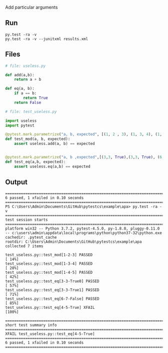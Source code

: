 Add particular arguments


## Run

	py.test -ra -v
	py.test -ra -v --junitxml results.xml

## Files

```python
# file: useless.py

def add(a,b):
	return a + b

def eq(a, b):
	if a == b:
		return True
	return False
```

```python
# file: test_useless.py

import useless
import pytest

@pytest.mark.parametrize("a, b, expected", [(1, 2 , 3), (1, 3, 4), (1, 4, 5)])
def test_mod(a, b, expected):
	assert useless.add(a, b) == expected


@pytest.mark.parametrize("a, b ,expected",[(3,3, True),(3,3, True), (6,7, False), pytest.param(4,5, True, marks=pytest.mark.xfail)])
def test_eq(a,b, expected):
	assert useless.eq(a,b) == expected
```


## Output

    ==================================================================================================================================== 6 passed, 1 xfailed in 0.10 seconds =====================================================================================================================================
    PS C:\Users\Admin\Documents\GitHub\pytestcs\example\apa> py.test -ra -v
    ============================================================================================================================================ test session starts =============================================================================================================================================
    platform win32 -- Python 3.7.2, pytest-4.5.0, py-1.8.0, pluggy-0.11.0 -- c:\users\admin\appdata\local\programs\python\python37-32\python.exe
    cachedir: .pytest_cache
    rootdir: C:\Users\Admin\Documents\GitHub\pytestcs\example\apa
    collected 7 items                                                                                                                                                                                                                                                                                             

    test_useless.py::test_mod[1-2-3] PASSED                                                                                                                                                                                                                                                                 [ 14%]
    test_useless.py::test_mod[1-3-4] PASSED                                                                                                                                                                                                                                                                 [ 28%]
    test_useless.py::test_mod[1-4-5] PASSED                                                                                                                                                                                                                                                                 [ 42%]
    test_useless.py::test_eq[3-3-True0] PASSED                                                                                                                                                                                                                                                              [ 57%]
    test_useless.py::test_eq[3-3-True1] PASSED                                                                                                                                                                                                                                                              [ 71%]
    test_useless.py::test_eq[6-7-False] PASSED                                                                                                                                                                                                                                                              [ 85%]
    test_useless.py::test_eq[4-5-True] XFAIL                                                                                                                                                                                                                                                                [100%]

    ========================================================================================================================================== short test summary info ===========================================================================================================================================
    XFAIL test_useless.py::test_eq[4-5-True]
    ==================================================================================================================================== 6 passed, 1 xfailed in 0.10 seconds =====================================================================================================================================